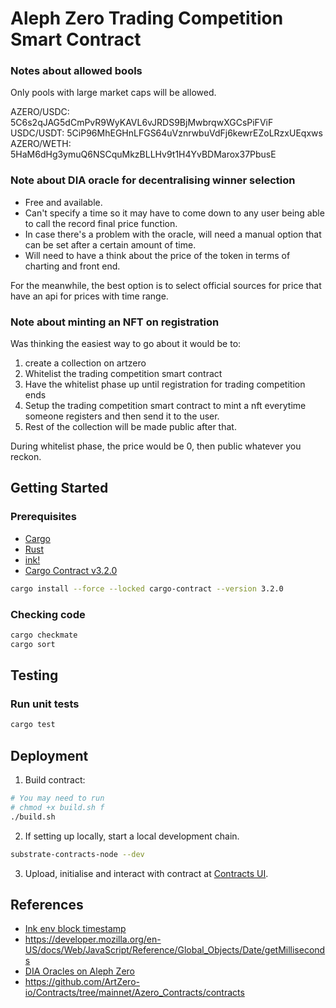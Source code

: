 # Aleph Zero Trading Competition Smart Contract

### Notes about allowed bools

Only pools with large market caps will be allowed.

AZERO/USDC: 5C6s2qJAG5dCmPvR9WyKAVL6vJRDS9BjMwbrqwXGCsPiFViF
USDC/USDT: 5CiP96MhEGHnLFGS64uVznrwbuVdFj6kewrEZoLRzxUEqxws
AZERO/WETH: 5HaM6dHg3ymuQ6NSCquMkzBLLHv9t1H4YvBDMarox37PbusE

### Note about DIA oracle for decentralising winner selection

- Free and available.
- Can't specify a time so it may have to come down to any user being able to call the record final price function.
- In case there's a problem with the oracle, will need a manual option that can be set after a certain amount of time.
- Will need to have a think about the price of the token in terms of charting and front end.

For the meanwhile, the best option is to select official sources for price that have an api for prices with time range.

### Note about minting an NFT on registration

Was thinking the easiest way to go about it would be to:
1. create a collection on artzero
2. Whitelist the trading competition smart contract
3. Have the whitelist phase up until registration for trading competition ends
4. Setup the trading competition smart contract to mint a nft everytime someone registers and then send it to the user.
5. Rest of the collection will be made public after that.

During whitelist phase, the price would be 0, then public whatever you reckon.

## Getting Started

### Prerequisites

* [Cargo](https://doc.rust-lang.org/cargo/)
* [Rust](https://www.rust-lang.org/)
* [ink!](https://use.ink/)
* [Cargo Contract v3.2.0](https://github.com/paritytech/cargo-contract)
```zsh
cargo install --force --locked cargo-contract --version 3.2.0
```

### Checking code

```zsh
cargo checkmate
cargo sort
```

## Testing

### Run unit tests

```sh
cargo test
```

## Deployment

1. Build contract:
```sh
# You may need to run
# chmod +x build.sh f
./build.sh
```
2. If setting up locally, start a local development chain.
```sh
substrate-contracts-node --dev
```
3. Upload, initialise and interact with contract at [Contracts UI](https://contracts-ui.substrate.io/).

## References

- [Ink env block timestamp](https://docs.rs/ink_env/4.0.0/ink_env/fn.block_timestamp.html)
- https://developer.mozilla.org/en-US/docs/Web/JavaScript/Reference/Global_Objects/Date/getMilliseconds
- [DIA Oracles on Aleph Zero](https://github.com/diadata-org/dia-oracle-anchor)
- https://github.com/ArtZero-io/Contracts/tree/mainnet/Azero_Contracts/contracts
